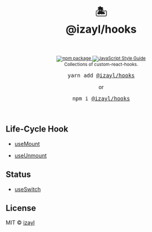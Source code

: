 <div align="center">
  <h1>
    🏝
    <br />
    @izayl/hooks
    <br />
    <br />
  </h1>
  <sup>
    <a href="https://www.npmjs.com/package/@izayl/hooks">
       <img src="https://img.shields.io/npm/v/@izayl/hooks.svg" alt="npm package" />
    </a>
    <a href="https://standardjs.com">
       <img src="https://img.shields.io/badge/code_style-standard-brightgreen.svg" alt="JavaScript Style Guide" />
    </a>
    <br />
    Collections of custom-react-hooks.
  </sup>
  <br />

  <pre>yarn add <a href="https://www.npmjs.com/package/@izayl/hooks">@izayl/hooks</a></pre>
  <p> or </p>
  <pre>npm i <a href="https://www.npmjs.com/package/@izayl/hooks">@izayl/hooks</a></pre>

  <br />
</div>




## Life-Cycle Hook

- [useMount](https://github.com/izayl/hooks/blob/master/src/hooks/use-mount.ts)

- [useUnmount](https://github.com/izayl/hooks/blob/master/src/hooks/use-unmount.ts)


## Status

- [useSwitch](https://github.com/izayl/hooks/blob/master/src/hooks/use-switch.ts)



## License

MIT © [izayl](https://github.com/izayl)
